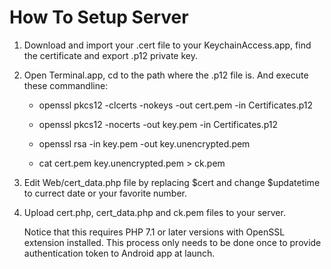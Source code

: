 # How To Setup Server

1. Download and import your .cert file to your KeychainAccess.app, find the certificate and export .p12 private key.

2. Open Terminal.app, cd to the path where the .p12 file is. And execute these commandline:

   - openssl pkcs12 -clcerts -nokeys -out cert.pem -in Certificates.p12

   - openssl pkcs12 -nocerts -out key.pem -in Certificates.p12

   - openssl rsa -in key.pem -out key.unencrypted.pem

   - cat cert.pem key.unencrypted.pem > ck.pem


3. Edit Web/cert_data.php file by replacing $cert and change $updatetime to currect date or your favorite number. 

4. Upload cert.php, cert_data.php and ck.pem files to your server. 
	
	Notice that this requires PHP 7.1 or later versions with OpenSSL extension installed. 
	This process only needs to be done once to provide authentication token to Android app at launch.